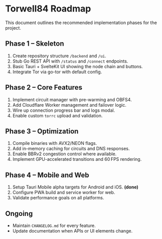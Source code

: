 # Torwell84 Roadmap

This document outlines the recommended implementation phases for the project.

## Phase 1 – Skeleton
1. Create repository structure `/backend` and `/ui`.
2. Stub Go REST API with `/status` and `/connect` endpoints.
3. Basic Tauri + SvelteKit UI showing the node chain and buttons.
4. Integrate Tor via go-tor with default config.

## Phase 2 – Core Features
1. Implement circuit manager with pre-warming and OBFS4.
2. Add Cloudflare Worker management and failover logic.
3. Wire up connection progress bar and logs modal.
4. Enable custom `torrc` upload and validation.

## Phase 3 – Optimization
1. Compile binaries with AVX2/NEON flags.
2. Add in-memory caching for circuits and DNS responses.
3. Enable BBRv2 congestion control where available.
4. Implement GPU-accelerated transitions and 60 FPS rendering.

## Phase 4 – Mobile and Web
1. Setup Tauri Mobile alpha targets for Android and iOS. **(done)**
2. Configure PWA build and service worker for web.
3. Validate performance goals on all platforms.

## Ongoing
- Maintain `CHANGELOG.md` for every feature.
- Update documentation when APIs or UI elements change.
